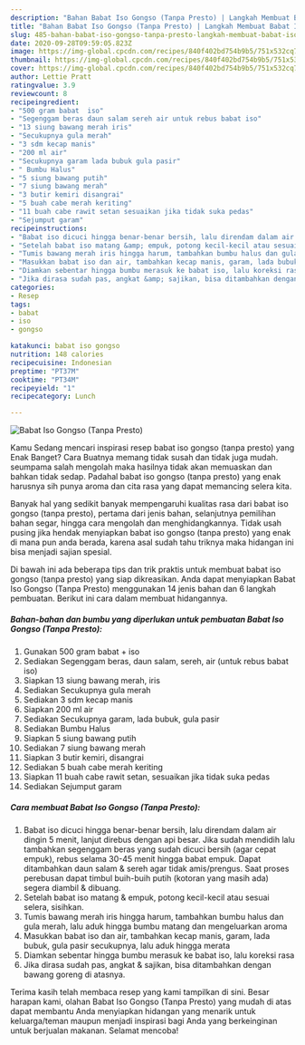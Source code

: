 ```yaml
---
description: "Bahan Babat Iso Gongso (Tanpa Presto) | Langkah Membuat Babat Iso Gongso (Tanpa Presto) Yang Enak Dan Mudah"
title: "Bahan Babat Iso Gongso (Tanpa Presto) | Langkah Membuat Babat Iso Gongso (Tanpa Presto) Yang Enak Dan Mudah"
slug: 485-bahan-babat-iso-gongso-tanpa-presto-langkah-membuat-babat-iso-gongso-tanpa-presto-yang-enak-dan-mudah
date: 2020-09-28T09:59:05.823Z
image: https://img-global.cpcdn.com/recipes/840f402bd754b9b5/751x532cq70/babat-iso-gongso-tanpa-presto-foto-resep-utama.jpg
thumbnail: https://img-global.cpcdn.com/recipes/840f402bd754b9b5/751x532cq70/babat-iso-gongso-tanpa-presto-foto-resep-utama.jpg
cover: https://img-global.cpcdn.com/recipes/840f402bd754b9b5/751x532cq70/babat-iso-gongso-tanpa-presto-foto-resep-utama.jpg
author: Lettie Pratt
ratingvalue: 3.9
reviewcount: 8
recipeingredient:
- "500 gram babat  iso"
- "Segenggam beras daun salam sereh air untuk rebus babat iso"
- "13 siung bawang merah iris"
- "Secukupnya gula merah"
- "3 sdm kecap manis"
- "200 ml air"
- "Secukupnya garam lada bubuk gula pasir"
- " Bumbu Halus"
- "5 siung bawang putih"
- "7 siung bawang merah"
- "3 butir kemiri disangrai"
- "5 buah cabe merah keriting"
- "11 buah cabe rawit setan sesuaikan jika tidak suka pedas"
- "Sejumput garam"
recipeinstructions:
- "Babat iso dicuci hingga benar-benar bersih, lalu direndam dalam air dingin 5 menit, lanjut direbus dengan api besar. Jika sudah mendidih lalu tambahkan segenggam beras yang sudah dicuci bersih (agar cepat empuk), rebus selama 30-45 menit hingga babat empuk. Dapat ditambahkan daun salam &amp; sereh agar tidak amis/prengus. Saat proses perebusan dapat timbul buih-buih putih (kotoran yang masih ada) segera diambil &amp; dibuang."
- "Setelah babat iso matang &amp; empuk, potong kecil-kecil atau sesuai selera, sisihkan."
- "Tumis bawang merah iris hingga harum, tambahkan bumbu halus dan gula merah, lalu aduk hingga bumbu matang dan mengeluarkan aroma"
- "Masukkan babat iso dan air, tambahkan kecap manis, garam, lada bubuk, gula pasir secukupnya, lalu aduk hingga merata"
- "Diamkan sebentar hingga bumbu merasuk ke babat iso, lalu koreksi rasa"
- "Jika dirasa sudah pas, angkat &amp; sajikan, bisa ditambahkan dengan bawang goreng di atasnya."
categories:
- Resep
tags:
- babat
- iso
- gongso

katakunci: babat iso gongso 
nutrition: 148 calories
recipecuisine: Indonesian
preptime: "PT37M"
cooktime: "PT34M"
recipeyield: "1"
recipecategory: Lunch

---
```



![Babat Iso Gongso (Tanpa Presto)](https://img-global.cpcdn.com/recipes/840f402bd754b9b5/751x532cq70/babat-iso-gongso-tanpa-presto-foto-resep-utama.jpg)

Kamu Sedang mencari inspirasi resep babat iso gongso (tanpa presto) yang Enak Banget? Cara Buatnya memang tidak susah dan tidak juga mudah. seumpama salah mengolah maka hasilnya tidak akan memuaskan dan bahkan tidak sedap. Padahal babat iso gongso (tanpa presto) yang enak harusnya sih punya aroma dan cita rasa yang dapat memancing selera kita.

Banyak hal yang sedikit banyak mempengaruhi kualitas rasa dari babat iso gongso (tanpa presto), pertama dari jenis bahan, selanjutnya pemilihan bahan segar, hingga cara mengolah dan menghidangkannya. Tidak usah pusing jika hendak menyiapkan babat iso gongso (tanpa presto) yang enak di mana pun anda berada, karena asal sudah tahu triknya maka hidangan ini bisa menjadi sajian spesial.




Di bawah ini ada beberapa tips dan trik praktis untuk membuat babat iso gongso (tanpa presto) yang siap dikreasikan. Anda dapat menyiapkan Babat Iso Gongso (Tanpa Presto) menggunakan 14 jenis bahan dan 6 langkah pembuatan. Berikut ini cara dalam membuat hidangannya.

<!--inarticleads1-->

##### Bahan-bahan dan bumbu yang diperlukan untuk pembuatan Babat Iso Gongso (Tanpa Presto):

1. Gunakan 500 gram babat + iso
1. Sediakan Segenggam beras, daun salam, sereh, air (untuk rebus babat iso)
1. Siapkan 13 siung bawang merah, iris
1. Sediakan Secukupnya gula merah
1. Sediakan 3 sdm kecap manis
1. Siapkan 200 ml air
1. Sediakan Secukupnya garam, lada bubuk, gula pasir
1. Sediakan  Bumbu Halus
1. Siapkan 5 siung bawang putih
1. Sediakan 7 siung bawang merah
1. Siapkan 3 butir kemiri, disangrai
1. Sediakan 5 buah cabe merah keriting
1. Siapkan 11 buah cabe rawit setan, sesuaikan jika tidak suka pedas
1. Sediakan Sejumput garam




<!--inarticleads2-->

##### Cara membuat Babat Iso Gongso (Tanpa Presto):

1. Babat iso dicuci hingga benar-benar bersih, lalu direndam dalam air dingin 5 menit, lanjut direbus dengan api besar. Jika sudah mendidih lalu tambahkan segenggam beras yang sudah dicuci bersih (agar cepat empuk), rebus selama 30-45 menit hingga babat empuk. Dapat ditambahkan daun salam &amp; sereh agar tidak amis/prengus. Saat proses perebusan dapat timbul buih-buih putih (kotoran yang masih ada) segera diambil &amp; dibuang.
1. Setelah babat iso matang &amp; empuk, potong kecil-kecil atau sesuai selera, sisihkan.
1. Tumis bawang merah iris hingga harum, tambahkan bumbu halus dan gula merah, lalu aduk hingga bumbu matang dan mengeluarkan aroma
1. Masukkan babat iso dan air, tambahkan kecap manis, garam, lada bubuk, gula pasir secukupnya, lalu aduk hingga merata
1. Diamkan sebentar hingga bumbu merasuk ke babat iso, lalu koreksi rasa
1. Jika dirasa sudah pas, angkat &amp; sajikan, bisa ditambahkan dengan bawang goreng di atasnya.




Terima kasih telah membaca resep yang kami tampilkan di sini. Besar harapan kami, olahan Babat Iso Gongso (Tanpa Presto) yang mudah di atas dapat membantu Anda menyiapkan hidangan yang menarik untuk keluarga/teman maupun menjadi inspirasi bagi Anda yang berkeinginan untuk berjualan makanan. Selamat mencoba!
